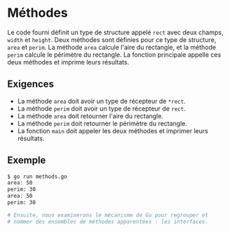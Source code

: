 # Méthodes

Le code fourni définit un type de structure appelé `rect` avec deux champs, `width` et `height`. Deux méthodes sont définies pour ce type de structure, `area` et `perim`. La méthode `area` calcule l'aire du rectangle, et la méthode `perim` calcule le périmètre du rectangle. La fonction principale appelle ces deux méthodes et imprime leurs résultats.

## Exigences

- La méthode `area` doit avoir un type de récepteur de `*rect`.
- La méthode `perim` doit avoir un type de récepteur de `rect`.
- La méthode `area` doit retourner l'aire du rectangle.
- La méthode `perim` doit retourner le périmètre du rectangle.
- La fonction `main` doit appeler les deux méthodes et imprimer leurs résultats.

## Exemple

```sh
$ go run methods.go
area: 50
perim: 30
area: 50
perim: 30

# Ensuite, nous examinerons le mécanisme de Go pour regrouper et
# nommer des ensembles de méthodes apparentées : les interfaces.
```
